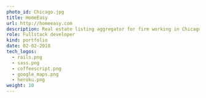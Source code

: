 ```yaml
---
photo_id: Chicago.jpg
title: HomeEasy
url: http://homeeasy.com
description: Real estate listing aggregator for firm working in Chicago. It gathers the full list of real estate propositions, has convenient mode to work with maps and provides users with avareness about price dynamics.
role: Fullstack developer
kind: portfolio
date: 02-02-2018
tech_logos:
  - rails.png
  - sass.png
  - coffeescript.png
  - google_maps.png
  - heroku.png
weight: 10
---
```

